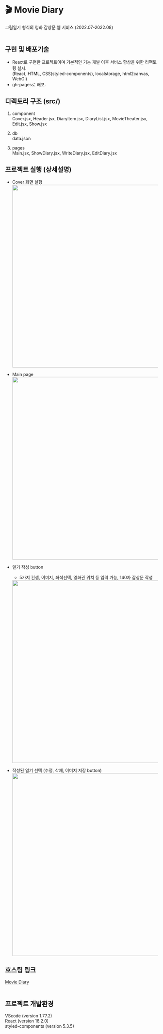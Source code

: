 # 🎬 Movie Diary

그림일기 형식의 영화 감상문 웹 서비스 (2022.07-2022.08)
<br><br>

## 구현 및 배포기술

- React로 구현한 프로젝트이며 기본적인 기능 개발 이후 서비스 향상을 위한 리팩토링 실시.
  <br>(React, HTML, CSS(styled-components), localstorage, html2canvas, WebGl)
- gh-pages로 배포.

## 디렉토리 구조 (src/)

1. component
   <br> Cover.jsx, Header.jsx, DiaryItem.jsx, DiaryList.jsx, MovieTheater.jsx, Edit.jsx, Show.jsx

2. db
   <br> data.json

3. pages
   <br> Main.jsx, ShowDiary.jsx, WriteDiary.jsx, EditDiary.jsx

## 프로젝트 실행 (상세설명)

- Cover 화면 실행<br>
  <image src="https://user-images.githubusercontent.com/106156087/232793800-6042f556-23fd-44a0-a404-a92ca87c5277.png" width="600">

- Main page <br>
  <image src="https://user-images.githubusercontent.com/106156087/232797374-f21eea2d-39d1-49eb-9a74-4de4b44abf3c.png" width="600">

- 일기 작성 button <br>
  - 5가지 컨셉, 이미지, 좌석선택, 영화관 위치 등 입력 가능, 140자 감상문 작성
  <image src="https://user-images.githubusercontent.com/106156087/232794169-497b62ed-a6a4-40a7-b185-42f179828786.png" width="600">

- 작성된 일기 선택 (수정, 삭제, 이미지 저장 button) <br>
  <image src="https://user-images.githubusercontent.com/106156087/232796226-c239d892-5dc9-48f8-b991-0edbc0b2f571.png" width="600">

## 호스팅 링크

[Movie Diary](https://kylee31.github.io/movie_diary/)
<br><br>

## 프로젝트 개발환경

VScode (version 1.77.2)<br>
React (version 18.2.0)<br>
styled-components (version 5.3.5)
